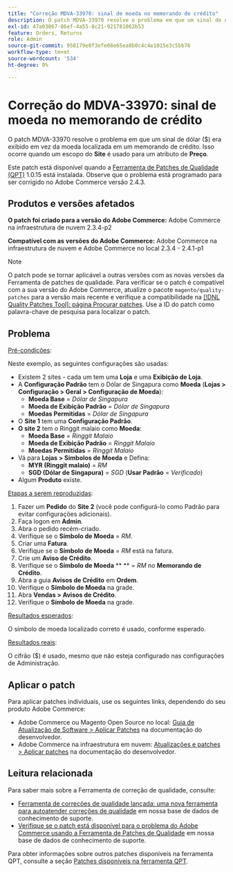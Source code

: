 ```yaml
---
title: "Correção MDVA-33970: sinal de moeda no memorando de crédito"
description: O patch MDVA-33970 resolve o problema em que um sinal de dólar ($) era exibido em vez da moeda localizada em um memorando de crédito. Isso ocorre quando um escopo **Site** é usado para um atributo **Preço**.
exl-id: 47a03067-86ef-4a55-8c21-921781062b53
feature: Orders, Returns
role: Admin
source-git-commit: 958179e0f3efe08e65ea8b0c4c4e1015e3c5bb76
workflow-type: tm+mt
source-wordcount: '534'
ht-degree: 0%

---
```


# Correção do MDVA-33970: sinal de moeda no memorando de crédito

O patch MDVA-33970 resolve o problema em que um sinal de dólar ($) era exibido em vez da moeda localizada em um memorando de crédito. Isso ocorre quando um escopo do **Site** é usado para um atributo de **Preço**.

Este patch está disponível quando a [Ferramenta de Patches de Qualidade (QPT)](https://devdocs.magento.com/guides/v2.4/comp-mgr/patching.html#mqp) 1.0.15 está instalada. Observe que o problema está programado para ser corrigido no Adobe Commerce versão 2.4.3.

## Produtos e versões afetados

**O patch foi criado para a versão do Adobe Commerce:** Adobe Commerce na infraestrutura de nuvem 2.3.4-p2

**Compatível com as versões do Adobe Commerce:** Adobe Commerce na infraestrutura de nuvem e Adobe Commerce no local 2.3.4 - 2.4.1-p1

>[!NOTE]
>
>O patch pode se tornar aplicável a outras versões com as novas versões da Ferramenta de patches de qualidade. Para verificar se o patch é compatível com a sua versão do Adobe Commerce, atualize o pacote `magento/quality-patches` para a versão mais recente e verifique a compatibilidade na [[!DNL Quality Patches Tool]: página Procurar patches](https://devdocs.magento.com/quality-patches/tool.html#patch-grid). Use a ID do patch como palavra-chave de pesquisa para localizar o patch.

## Problema

<u>Pré-condições</u>:

Neste exemplo, as seguintes configurações são usadas:

* Existem 2 sites - cada um tem uma **Loja** e uma **Exibição de Loja**.
* A **Configuração Padrão** tem o Dólar de Singapura como **Moeda** (**Lojas > Configuração > Geral > Configuração de Moeda**):
   * **Moeda Base** = *Dólar de Singapura*
   * **Moeda de Exibição Padrão** = *Dólar de Singapura*
   * **Moedas Permitidas** = *Dólar de Singapura*
* O **Site 1** tem uma **Configuração Padrão**.
* **O site 2** tem o Ringgit malaio como **Moeda**:
   * **Moeda Base** = *Ringgit Malaio*
   * **Moeda de Exibição Padrão** = *Ringgit Malaio*
   * **Moedas Permitidas** = *Ringgit Malaio*
* Vá para **Lojas > Símbolos de Moeda** e Defina:
   * **MYR (Ringgit malaio)** = *RM*
   * **SGD (Dólar de Singapura)** = *SGD* (**Usar Padrão** = *Verificado*)
* Algum **Produto** existe.

<u>Etapas a serem reproduzidas</u>:

1. Fazer um **Pedido** do **Site 2** (você pode configurá-lo como Padrão para evitar configurações adicionais).
1. Faça logon em **Admin**.
1. Abra o pedido recém-criado.
1. Verifique se o **Símbolo de Moeda** = *RM*.
1. Criar uma **Fatura**.
1. Verifique se o **Símbolo de Moeda** = *RM* está na fatura.
1. Crie um **Aviso de Crédito**.
1. Verifique se o **Símbolo de Moeda** ** ** = *RM* no **Memorando de Crédito**.
1. Abra a guia **Avisos de Crédito** em **Ordem**.
1. Verifique o **Símbolo de Moeda** na grade.
1. Abra **Vendas > Avisos de Crédito**.
1. Verifique o **Símbolo de Moeda** na grade.

<u>Resultados esperados</u>:

O símbolo de moeda localizado correto é usado, conforme esperado.

<u>Resultados reais</u>:

O cifrão ($) é usado, mesmo que não esteja configurado nas configurações de Administração.

## Aplicar o patch

Para aplicar patches individuais, use os seguintes links, dependendo do seu produto Adobe Commerce:

* Adobe Commerce ou Magento Open Source no local: [Guia de Atualização de Software > Aplicar Patches](https://devdocs.magento.com/guides/v2.4/comp-mgr/patching/mqp.html) na documentação do desenvolvedor.
* Adobe Commerce na infraestrutura em nuvem: [Atualizações e patches > Aplicar patches](https://devdocs.magento.com/cloud/project/project-patch.html) na documentação do desenvolvedor.

## Leitura relacionada

Para saber mais sobre a Ferramenta de correção de qualidade, consulte:

* [Ferramenta de correções de qualidade lançada: uma nova ferramenta para autoatender correções de qualidade](/help/announcements/adobe-commerce-announcements/magento-quality-patches-released-new-tool-to-self-serve-quality-patches.md) em nossa base de dados de conhecimento de suporte.
* [Verifique se o patch está disponível para o problema do Adobe Commerce usando a Ferramenta de Patches de Qualidade](/help/support-tools/patches-available-in-qpt-tool/check-patch-for-magento-issue-with-magento-quality-patches.md) em nossa base de dados de conhecimento de suporte.

Para obter informações sobre outros patches disponíveis na ferramenta QPT, consulte a seção [Patches disponíveis na ferramenta QPT](https://support.magento.com/hc/en-us/sections/360010506631-Patches-available-in-QPT-tool-).
